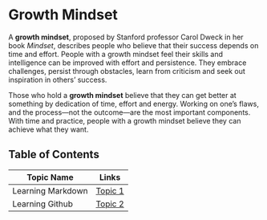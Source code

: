 Growth Mindset
==============

A **growth mindset**, proposed by Stanford professor Carol Dweck in her book *Mindset*, describes people who believe that their success depends on time and effort. People with a growth mindset feel their skills and intelligence can be improved with effort and persistence. They embrace challenges, persist through obstacles, learn from criticism and seek out inspiration in others’ success.

Those who hold a **growth mindset** believe that they can get better at something by dedication of time, effort and energy. Working on one’s flaws, and the process—not the outcome—are the most important components. With time and practice, people with a growth mindset believe they can achieve what they want.

## Table of Contents
Topic Name | Links
---------- | -----
Learning Markdown  | [Topic 1](https://mohammadrahhal.github.io/reading-notes/MARKDOWN)
Learning Github  | [Topic 2](https://mohammadrahhal.github.io/reading-notes/GITHUBINTRO)
